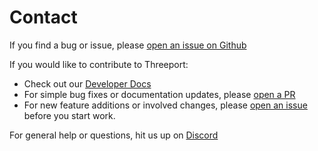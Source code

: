 # Contact

If you find a bug or issue, please [open an issue on
Github](https://github.com/threeport/threeport/issues)

If you would like to contribute to Threeport:

* Check out our [Developer
  Docs](https://github.com/threeport/threeport/blob/main/docs/dev/README.md)
* For simple bug fixes or documentation updates, please [open a
  PR](https://github.com/threeport/threeport/pulls)
* For new feature additions or involved changes, please [open an
  issue](https://github.com/threeport/threeport/issues) before you
  start work.

For general help or questions, hit us up on
[Discord](https://docs.threeport.io/)

